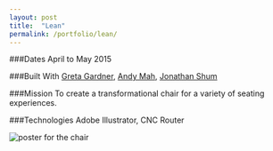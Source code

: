 ```yaml
---
layout: post
title:  "Lean"
permalink: /portfolio/lean/
---
```


###Dates
April to May 2015

###Built With
[Greta Gardner](https://www.linkedin.com/pub/greta-gardner/99/418/b02), [Andy Mah](https://www.linkedin.com/in/andytmah), [Jonathan Shum](https://www.linkedin.com/in/jonathanshum)

###Mission
To create a transformational chair for a variety of seating experiences.

###Technologies
Adobe Illustrator, CNC Router

![poster for the chair](/media/DesInv190FinalPoster.png)